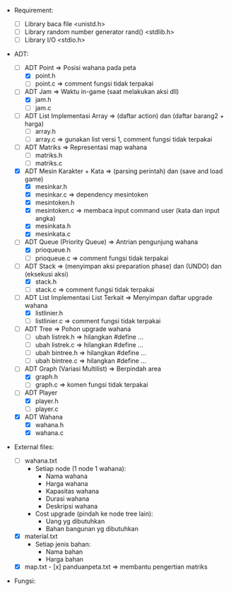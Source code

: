 - Requirement:
  - [ ] Library baca file <unistd.h>
  - [ ] Library random number generator rand() <stdlib.h>
  - [ ] Library I/O <stdio.h>
- ADT:

  - [ ] ADT Point => Posisi wahana pada peta
    - [x] point.h
    - [ ] point.c => comment fungsi tidak terpakai
  - [ ] ADT Jam => Waktu in-game (saat melakukan aksi dll)
    - [x] jam.h
    - [ ] jam.c
  - [ ] ADT List Implementasi Array => (daftar action) dan (daftar barang2 + harga)
    - [ ] array.h
    - [ ] array.c => gunakan list versi 1, comment fungsi tidak terpakai
  - [ ] ADT Matriks => Representasi map wahana
    - [ ] matriks.h
    - [ ] matriks.c
  - [x] ADT Mesin Karakter + Kata => (parsing perintah) dan (save and load game)
    - [x] mesinkar.h
    - [x] mesinkar.c => dependency mesintoken
    - [x] mesintoken.h
    - [x] mesintoken.c => membaca input command user (kata dan input angka)
    - [x] mesinkata.h
    - [x] mesinkata.c
  - [ ] ADT Queue (Priority Queue) => Antrian pengunjung wahana
    - [x] prioqueue.h
    - [ ] prioqueue.c => comment fungsi tidak terpakai
  - [ ] ADT Stack => (menyimpan aksi preparation phase) dan (UNDO) dan (eksekusi aksi)
    - [x] stack.h
    - [ ] stack.c => comment fungsi tidak terpakai
  - [ ] ADT List Implementasi List Terkait => Menyimpan daftar upgrade wahana
    - [x] listlinier.h
    - [ ] listlinier.c => comment fungsi tidak terpakai
  - [ ] ADT Tree => Pohon upgrade wahana
    - [ ] ubah listrek.h => hilangkan #define ...
    - [ ] ubah listrek.c => hilangkan #define ...
    - [ ] ubah bintree.h => hilangkan #define ...
    - [ ] ubah bintree.c => hilangkan #define ...
  - [ ] ADT Graph (Variasi Multilist) => Berpindah area
    - [x] graph.h
    - [ ] graph.c => komen fungsi tidak terpakai
  - [ ] ADT Player
    - [x] player.h
    - [ ] player.c
  - [x] ADT Wahana
    - [x] wahana.h
    - [x] wahana.c
    <!-- - [ ] ADT Lainnya (definisikan sendiri)-->

- External files:

  - [ ] wahana.txt
    - Setiap node (1 node 1 wahana):
      - Nama wahana
      - Harga wahana
      - Kapasitas wahana
      - Durasi wahana
      - Deskripsi wahana
    - Cost upgrade (pindah ke node tree lain):
      - Uang yg dibutuhkan
      - Bahan bangunan yg dibutuhkan
  - [x] material.txt
    - Setiap jenis bahan:
      - Nama bahan
      - Harga bahan
  - [x] map.txt - [x] panduanpeta.txt => membantu pengertian matriks
  <!-- - [ ] state.txt => deskripsikan sendiri, OPTIONAL -->

- Fungsi:
